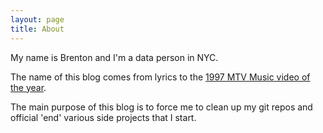 ```yaml
---
layout: page
title: About 
---
```


My name is Brenton and I'm a data person in NYC.

The name of this blog comes from lyrics to the [1997 MTV Music video of the year](https://www.youtube.com/watch?v=Et9b7LWfnxQ&feature=youtu.be&t=1m3s).

The main purpose of this blog is to force me to clean up my git repos and official 'end' various side projects that I start.
